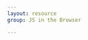 ```yaml
---
layout: resource
group: JS in the Browser

---
```

<!-- General resources go here -->

<!-- ####Core -->

<!-- ####Intermediate -->

<!-- ####Advanced -->

<!-- ####Jedi -->

